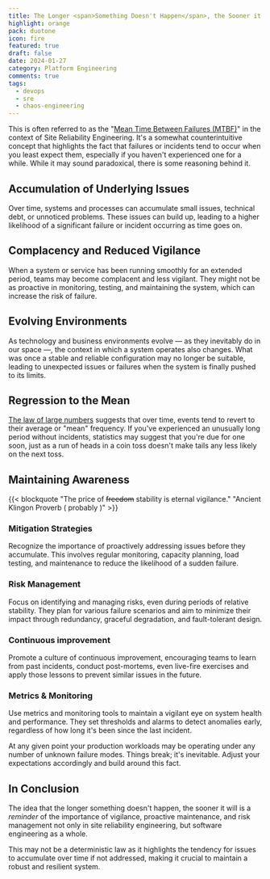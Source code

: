```yaml
---
title: The Longer <span>Something Doesn't Happen</span>, the Sooner it Will
highlight: orange
pack: duotone
icon: fire
featured: true
draft: false
date: 2024-01-27
category: Platform Engineering
comments: true
tags:
  - devops
  - sre
  - chaos-engineering
---
```

This is often referred to as the "[Mean Time Between Failures (MTBF)](https://en.wikipedia.org/wiki/Mean_time_between_failures)" in the context of Site Reliability Engineering. It's a somewhat counterintuitive concept that highlights the fact that failures or incidents tend to occur when you least expect them, especially if you haven't experienced one for a while. While it may sound paradoxical, there is some reasoning behind it.

<!--more-->

## Accumulation of Underlying Issues

Over time, systems and processes can accumulate small issues, technical debt, or unnoticed problems. These issues can build up, leading to a higher likelihood of a significant failure or incident occurring as time goes on.

## Complacency and Reduced Vigilance

When a system or service has been running smoothly for an extended period, teams may become complacent and less vigilant. They might not be as proactive in monitoring, testing, and maintaining the system, which can increase the risk of failure.

## Evolving Environments

As technology and business environments evolve — as they inevitably do in our space —, the context in which a system operates also changes. What was once a stable and reliable configuration may no longer be suitable, leading to unexpected issues or failures when the system is finally pushed to its limits.

## Regression to the Mean

[The law of large numbers](https://en.wikipedia.org/wiki/Law_of_large_numbers) suggests that over time, events tend to revert to their average or "mean" frequency. If you've experienced an unusually long period without incidents, statistics may suggest that you're due for one soon, just as a run of heads in a coin toss doesn't make tails any less likely on the next toss.

## Maintaining Awareness

{{< blockquote "The price of <s>freedom</s> stability is eternal vigilance." "Ancient Klingon Proverb ( probably )" >}}

### Mitigation Strategies

Recognize the importance of proactively addressing issues before they accumulate. This involves regular monitoring, capacity planning, load testing, and maintenance to reduce the likelihood of a sudden failure.

### Risk Management

Focus on identifying and managing risks, even during periods of relative stability. They plan for various failure scenarios and aim to minimize their impact through redundancy, graceful degradation, and fault-tolerant design.

### Continuous improvement

Promote a culture of continuous improvement, encouraging teams to learn from past incidents, conduct post-mortems, even live-fire exercises and apply those lessons to prevent similar issues in the future.

### Metrics & Monitoring

Use metrics and monitoring tools to maintain a vigilant eye on system health and performance. They set thresholds and alarms to detect anomalies early, regardless of how long it's been since the last incident.

At any given point your production workloads may be operating under any number of unknown failure modes. Things break; it's inevitable. Adjust your expectations accordingly and build around this fact.

## In Conclusion

The idea that the longer something doesn't happen, the sooner it will is a *reminder* of the importance of vigilance, proactive maintenance, and risk management not only in site reliability engineering, but software engineering as a whole.

This may not be a deterministic law as it highlights the tendency for issues to accumulate over time if not addressed, making it crucial to maintain a robust and resilient system.